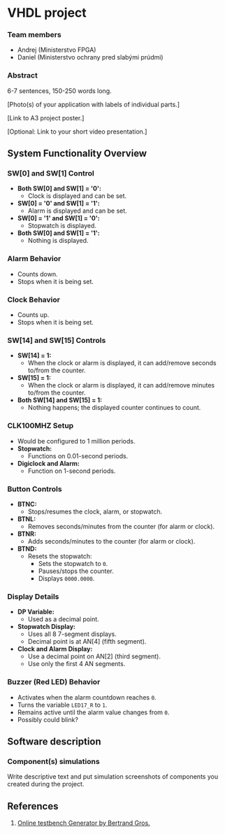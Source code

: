 # VHDL project
### Team members

* Andrej (Ministerstvo FPGA)
* Daniel (Ministerstvo ochrany pred slabými prúdmi)

### Abstract

6-7 sentences, 150-250 words long.



[Photo(s) of your application with labels of individual parts.]

[Link to A3 project poster.]

[Optional: Link to your short video presentation.]

## System Functionality Overview

### SW[0] and SW[1] Control

- **Both SW[0] and SW[1] = '0':**  
  - Clock is displayed and can be set.
- **SW[0] = '0' and SW[1] = '1':**  
  - Alarm is displayed and can be set.
- **SW[0] = '1' and SW[1] = '0':**  
  - Stopwatch is displayed.
- **Both SW[0] and SW[1] = '1':**  
  - Nothing is displayed.

### Alarm Behavior

- Counts down.
- Stops when it is being set.

### Clock Behavior

- Counts up.
- Stops when it is being set.

### SW[14] and SW[15] Controls

- **SW[14] = 1:**  
  - When the clock or alarm is displayed, it can add/remove seconds to/from the counter.
- **SW[15] = 1:**  
  - When the clock or alarm is displayed, it can add/remove minutes to/from the counter.
- **Both SW[14] and SW[15] = 1:**  
  - Nothing happens; the displayed counter continues to count.

### CLK100MHZ Setup

- Would be configured to 1 million periods.
- **Stopwatch:**  
  - Functions on 0.01-second periods.
- **Digiclock and Alarm:**  
  - Function on 1-second periods.

### Button Controls

- **BTNC:**  
  - Stops/resumes the clock, alarm, or stopwatch.
- **BTNL:**  
  - Removes seconds/minutes from the counter (for alarm or clock).
- **BTNR:**  
  - Adds seconds/minutes to the counter (for alarm or clock).
- **BTND:**  
  - Resets the stopwatch:
    - Sets the stopwatch to `0`.
    - Pauses/stops the counter.
    - Displays `0000.0000`.

### Display Details

- **DP Variable:**  
  - Used as a decimal point.
- **Stopwatch Display:**  
  - Uses all 8 7-segment displays.
  - Decimal point is at AN[4] (fifth segment).
- **Clock and Alarm Display:**  
  - Use a decimal point on AN[2] (third segment).
  - Use only the first 4 AN segments.

### Buzzer (Red LED) Behavior

- Activates when the alarm countdown reaches `0`.
- Turns the variable `LED17_R` to `1`.
- Remains active until the alarm value changes from `0`.
- Possibly could blink?


## Software description


### Component(s) simulations

Write descriptive text and put simulation screenshots of components you created during the project.

## References

1. [Online testbench Generator by Bertrand Gros.](https://vhdl.lapinoo.net/)
